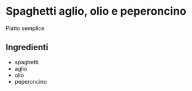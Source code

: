 # Spaghetti aglio, olio e peperoncino

Piatto semplice

## Ingredienti

* spaghetti
* aglio
* olio
* peperoncino
